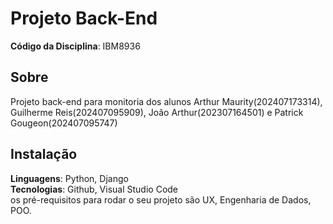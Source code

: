 # Projeto Back-End 

**Código da Disciplina**: IBM8936<br>

## Sobre 
Projeto back-end para monitoria dos alunos Arthur Maurity(202407173314), Guilherme Reis(202407095909), João Arthur(202307164501) e Patrick Gougeon(202407095747)

## Instalação 
**Linguagens**: Python, Django<br>
**Tecnologias**: Github, Visual Studio Code<br>
 os pré-requisitos para rodar o seu projeto são UX, Engenharia de Dados, POO.

